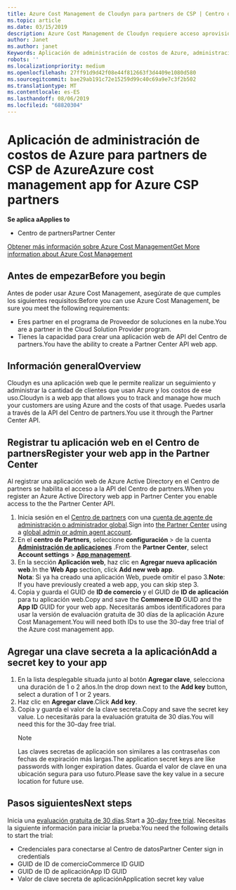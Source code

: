 ```yaml
---
title: Azure Cost Management de Cloudyn para partners de CSP | Centro de partners
ms.topic: article
ms.date: 03/15/2019
description: Azure Cost Management de Cloudyn requiere acceso aprovisionado a la API del Centro de partners.
author: Janet
ms.author: janet
Keywords: Aplicación de administración de costos de Azure, administración de costos, Web Apps
robots: ''
ms.localizationpriority: medium
ms.openlocfilehash: 27ff91d9d42f08e44f812663f3d4409e1080d580
ms.sourcegitcommit: bae29ab191c72e15259d99c40c69a9e7c3f2b502
ms.translationtype: MT
ms.contentlocale: es-ES
ms.lasthandoff: 08/06/2019
ms.locfileid: "68820304"
---
```

# <a name="azure-cost-management-app-for-azure-csp-partners"></a><span data-ttu-id="ed787-104">Aplicación de administración de costos de Azure para partners de CSP de Azure</span><span class="sxs-lookup"><span data-stu-id="ed787-104">Azure cost management app for Azure CSP partners</span></span>  

<span data-ttu-id="ed787-105">**Se aplica a**</span><span class="sxs-lookup"><span data-stu-id="ed787-105">**Applies to**</span></span>

-  <span data-ttu-id="ed787-106">Centro de partners</span><span class="sxs-lookup"><span data-stu-id="ed787-106">Partner Center</span></span>

[<span data-ttu-id="ed787-107">Obtener más información sobre Azure Cost Management</span><span class="sxs-lookup"><span data-stu-id="ed787-107">Get More information about Azure Cost Management</span></span>](https://go.microsoft.com/fwlink/p/?linkid=857893)

## <a name="before-you-begin"></a><span data-ttu-id="ed787-108">Antes de empezar</span><span class="sxs-lookup"><span data-stu-id="ed787-108">Before you begin</span></span>
<span data-ttu-id="ed787-109">Antes de poder usar Azure Cost Management, asegúrate de que cumples los siguientes requisitos:</span><span class="sxs-lookup"><span data-stu-id="ed787-109">Before you can use Azure Cost Management, be sure you meet the following requirements:</span></span>

- <span data-ttu-id="ed787-110">Eres partner en el programa de Proveedor de soluciones en la nube.</span><span class="sxs-lookup"><span data-stu-id="ed787-110">You are a partner in the Cloud Solution Provider program.</span></span>
- <span data-ttu-id="ed787-111">Tienes la capacidad para crear una aplicación web de API del Centro de partners.</span><span class="sxs-lookup"><span data-stu-id="ed787-111">You have the ability to create a Partner Center API web app.</span></span>

## <a name="overview"></a><span data-ttu-id="ed787-112">Información general</span><span class="sxs-lookup"><span data-stu-id="ed787-112">Overview</span></span>

<span data-ttu-id="ed787-113">Cloudyn es una aplicación web que le permite realizar un seguimiento y administrar la cantidad de clientes que usan Azure y los costos de ese uso.</span><span class="sxs-lookup"><span data-stu-id="ed787-113">Cloudyn is a web app that allows you to track and manage how much your customers are using Azure and the costs of that usage.</span></span> <span data-ttu-id="ed787-114">Puedes usarla a través de la API del Centro de partners.</span><span class="sxs-lookup"><span data-stu-id="ed787-114">You use it through the Partner Center API.</span></span>

## <a name="register-your-web-app-in-the-partner-center"></a><span data-ttu-id="ed787-115">Registrar tu aplicación web en el Centro de partners</span><span class="sxs-lookup"><span data-stu-id="ed787-115">Register your web app in the Partner Center</span></span>
<span data-ttu-id="ed787-116">Al registrar una aplicación web de Azure Active Directory en el Centro de partners se habilita el acceso a la API del Centro de partners.</span><span class="sxs-lookup"><span data-stu-id="ed787-116">When you register an Azure Active Directory web app in Partner Center you enable access to the the Partner Center API.</span></span> 
1.  <span data-ttu-id="ed787-117">Inicia sesión en el [Centro de partners](https://partnercenter.microsoft.com/pcv/dashboard/overview) con una [cuenta de agente de administración o administrador global](create-user-accounts-and-set-permissions.md).</span><span class="sxs-lookup"><span data-stu-id="ed787-117">Sign into [the Partner Center](https://partnercenter.microsoft.com/pcv/dashboard/overview) using a [global admin or admin agent account](create-user-accounts-and-set-permissions.md).</span></span>
2.  <span data-ttu-id="ed787-118">En el **centro de Partners**, seleccione **configuración** &gt; de la cuenta **[Administración de aplicaciones](https://partnercenter.microsoft.com/pcv/apiintegration/appmanagement)** .</span><span class="sxs-lookup"><span data-stu-id="ed787-118">From the **Partner Center**, select **Account settings** &gt; **[App management](https://partnercenter.microsoft.com/pcv/apiintegration/appmanagement)**.</span></span>
3.  <span data-ttu-id="ed787-119">En la sección **Aplicación web**, haz clic en **Agregar nueva aplicación web**.</span><span class="sxs-lookup"><span data-stu-id="ed787-119">In the **Web App** section, click **Add new web app**.</span></span>
<br> <span data-ttu-id="ed787-120">**Nota**: Si ya ha creado una aplicación Web, puede omitir el paso 3.</span><span class="sxs-lookup"><span data-stu-id="ed787-120">**Note**: If you have previously created a web app, you can skip step 3.</span></span>
4.  <span data-ttu-id="ed787-121">Copia y guarda el GUID de **ID de comercio** y el GUID de **ID de aplicación** para tu aplicación web.</span><span class="sxs-lookup"><span data-stu-id="ed787-121">Copy and save the **Commerce ID** GUID and the **App ID** GUID for your web app.</span></span> <span data-ttu-id="ed787-122">Necesitarás ambos identificadores para usar la versión de evaluación gratuita de 30 días de la aplicación Azure Cost Management.</span><span class="sxs-lookup"><span data-stu-id="ed787-122">You will need both IDs to use the 30-day free trial of the Azure cost management app.</span></span>

## <a name="add-a-secret-key-to-your-app"></a><span data-ttu-id="ed787-123">Agregar una clave secreta a la aplicación</span><span class="sxs-lookup"><span data-stu-id="ed787-123">Add a secret key to your app</span></span>
1. <span data-ttu-id="ed787-124">En la lista desplegable situada junto al botón **Agregar clave**, selecciona una duración de 1 o 2 años.</span><span class="sxs-lookup"><span data-stu-id="ed787-124">In the drop down next to the **Add key** button, select a duration of 1 or 2 years.</span></span>
2. <span data-ttu-id="ed787-125">Haz clic en **Agregar clave**.</span><span class="sxs-lookup"><span data-stu-id="ed787-125">Click **Add key**.</span></span> 
3. <span data-ttu-id="ed787-126">Copia y guarda el valor de la clave secreta.</span><span class="sxs-lookup"><span data-stu-id="ed787-126">Copy and save the secret key value.</span></span> <span data-ttu-id="ed787-127">Lo necesitarás para la evaluación gratuita de 30 días.</span><span class="sxs-lookup"><span data-stu-id="ed787-127">You will need this for the 30-day free trial.</span></span><br>
   > [!NOTE]  
   > <span data-ttu-id="ed787-128">Las claves secretas de aplicación son similares a las contraseñas con fechas de expiración más largas.</span><span class="sxs-lookup"><span data-stu-id="ed787-128">The application secret keys are like passwords with longer expiration dates.</span></span> <span data-ttu-id="ed787-129">Guarda el valor de clave en una ubicación segura para uso futuro.</span><span class="sxs-lookup"><span data-stu-id="ed787-129">Please save the key value in a secure location for future use.</span></span>

## <a name="next-steps"></a><span data-ttu-id="ed787-130">Pasos siguientes</span><span class="sxs-lookup"><span data-stu-id="ed787-130">Next steps</span></span>
<span data-ttu-id="ed787-131">Inicia una [evaluación gratuita de 30 días](https://go.microsoft.com/fwlink/?linkid=857895).</span><span class="sxs-lookup"><span data-stu-id="ed787-131">Start a [30-day free trial](https://go.microsoft.com/fwlink/?linkid=857895).</span></span>
<span data-ttu-id="ed787-132">Necesitas la siguiente información para iniciar la prueba:</span><span class="sxs-lookup"><span data-stu-id="ed787-132">You need the following details to start the trial:</span></span>
- <span data-ttu-id="ed787-133">Credenciales para conectarse al Centro de datos</span><span class="sxs-lookup"><span data-stu-id="ed787-133">Partner Center sign in credentials</span></span>
- <span data-ttu-id="ed787-134">GUID de ID de comercio</span><span class="sxs-lookup"><span data-stu-id="ed787-134">Commerce ID GUID</span></span>
- <span data-ttu-id="ed787-135">GUID de ID de aplicación</span><span class="sxs-lookup"><span data-stu-id="ed787-135">App ID GUID</span></span>
- <span data-ttu-id="ed787-136">Valor de clave secreta de aplicación</span><span class="sxs-lookup"><span data-stu-id="ed787-136">Application secret key value</span></span>
